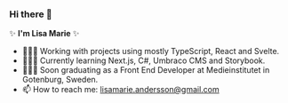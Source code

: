 ### Hi there 👋

✨ **I'm Lisa Marie** ✨ 

- 👩🏻‍💻 Working with projects using mostly TypeScript, React and Svelte.
- 👩🏻‍🏫 Currently learning Next.js, C#, Umbraco CMS and Storybook.
- 👩🏻‍🎓 Soon graduating as a Front End Developer at Medieinstitutet in Gotenburg, Sweden. 
- 📫 How to reach me: lisamarie.andersson@gmail.com 
